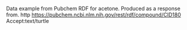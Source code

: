 Data example from Pubchem RDF for acetone.
Produced as a response from.
 http https://pubchem.ncbi.nlm.nih.gov/rest/rdf/compound/CID180 Accept:text/turtle
